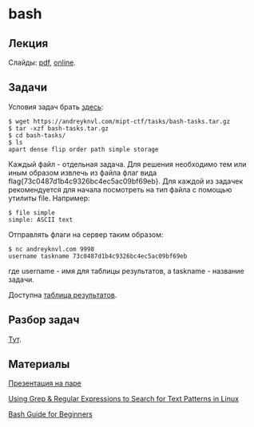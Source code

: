 bash
====

## Лекция

Слайды: [pdf](https://github.com/xairy/mipt-ctf/raw/master/01-bash/slides.pdf), [online](https://docs.google.com/presentation/d/1mseJ-39QVw1NclNv9VUq20ZUW3XwGgNM9U2UEW8T-Js/edit#slide=id.p).

## Задачи

Условия задач брать [здесь](https://andreyknvl.com/mipt-ctf/tasks/bash-tasks.tar.gz):
```
$ wget https://andreyknvl.com/mipt-ctf/tasks/bash-tasks.tar.gz
$ tar -xzf bash-tasks.tar.gz
$ cd bash-tasks/
$ ls
apart dense flip order path simple storage
```

Каждый файл - отдельная задача.
Для решения необходимо тем или иным образом извлечь из файла флаг вида flag{73c0487d1b4c9326bc4ec5ac09bf69eb}.
Для каждой из задачек рекомендуется для начала посмотреть на тип файла с помощью утилиты file.
Например:
```
$ file simple
simple: ASCII text
```

Отправлять флаги на сервер таким образом:
```
$ nc andreyknvl.com 9998
username taskname 73c0487d1b4c9326bc4ec5ac09bf69eb
```
где username - имя для таблицы результатов, а taskname - название задачи.

Доступна [таблица результатов](https://andreyknvl.com/mipt-ctf).

## Разбор задач

[Тут](https://github.com/xairy/mipt-ctf/wiki/Writeup:-bash).

## Материалы

[Презентация на паре](https://github.com/xairy/mipt-ctf/raw/master/01-bash/01-bash-presentation.pdf)

[Using Grep & Regular Expressions to Search for Text Patterns in Linux](https://www.digitalocean.com/community/tutorials/using-grep-regular-expressions-to-search-for-text-patterns-in-linux)

[Bash Guide for Beginners](http://www.tldp.org/LDP/Bash-Beginners-Guide/html/)
